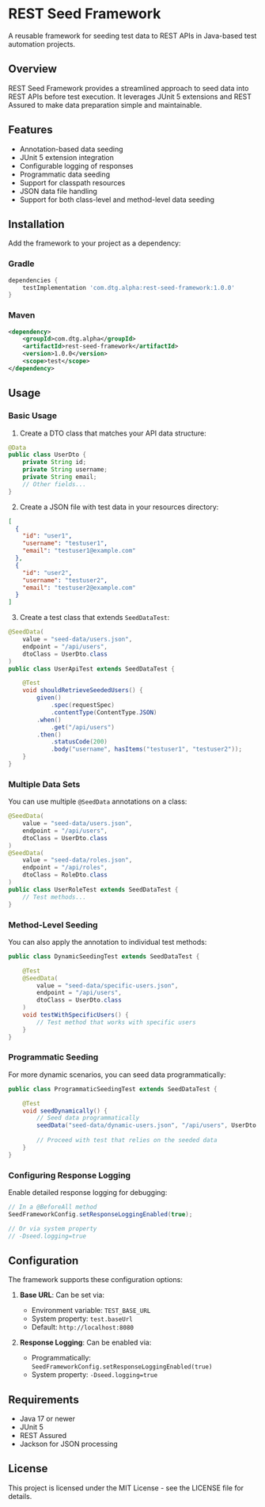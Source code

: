 # REST Seed Framework

A reusable framework for seeding test data to REST APIs in Java-based test automation projects.

## Overview

REST Seed Framework provides a streamlined approach to seed data into REST APIs before test execution. It leverages JUnit 5 extensions and REST Assured to make data preparation simple and maintainable.

## Features

- Annotation-based data seeding
- JUnit 5 extension integration
- Configurable logging of responses
- Programmatic data seeding
- Support for classpath resources
- JSON data file handling
- Support for both class-level and method-level data seeding

## Installation

Add the framework to your project as a dependency:

### Gradle

```groovy
dependencies {
    testImplementation 'com.dtg.alpha:rest-seed-framework:1.0.0'
}
```

### Maven

```xml
<dependency>
    <groupId>com.dtg.alpha</groupId>
    <artifactId>rest-seed-framework</artifactId>
    <version>1.0.0</version>
    <scope>test</scope>
</dependency>
```

## Usage

### Basic Usage

1. Create a DTO class that matches your API data structure:

```java
@Data
public class UserDto {
    private String id;
    private String username;
    private String email;
    // Other fields...
}
```

2. Create a JSON file with test data in your resources directory:

```json
[
  {
    "id": "user1",
    "username": "testuser1",
    "email": "testuser1@example.com"
  },
  {
    "id": "user2",
    "username": "testuser2",
    "email": "testuser2@example.com"
  }
]
```

3. Create a test class that extends `SeedDataTest`:

```java
@SeedData(
    value = "seed-data/users.json",
    endpoint = "/api/users",
    dtoClass = UserDto.class
)
public class UserApiTest extends SeedDataTest {

    @Test
    void shouldRetrieveSeededUsers() {
        given()
            .spec(requestSpec)
            .contentType(ContentType.JSON)
        .when()
            .get("/api/users")
        .then()
            .statusCode(200)
            .body("username", hasItems("testuser1", "testuser2"));
    }
}
```

### Multiple Data Sets

You can use multiple `@SeedData` annotations on a class:

```java
@SeedData(
    value = "seed-data/users.json",
    endpoint = "/api/users",
    dtoClass = UserDto.class
)
@SeedData(
    value = "seed-data/roles.json",
    endpoint = "/api/roles",
    dtoClass = RoleDto.class
)
public class UserRoleTest extends SeedDataTest {
    // Test methods...
}
```

### Method-Level Seeding

You can also apply the annotation to individual test methods:

```java
public class DynamicSeedingTest extends SeedDataTest {

    @Test
    @SeedData(
        value = "seed-data/specific-users.json",
        endpoint = "/api/users",
        dtoClass = UserDto.class
    )
    void testWithSpecificUsers() {
        // Test method that works with specific users
    }
}
```

### Programmatic Seeding

For more dynamic scenarios, you can seed data programmatically:

```java
public class ProgrammaticSeedingTest extends SeedDataTest {

    @Test
    void seedDynamically() {
        // Seed data programmatically
        seedData("seed-data/dynamic-users.json", "/api/users", UserDto.class);
        
        // Proceed with test that relies on the seeded data
    }
}
```

### Configuring Response Logging

Enable detailed response logging for debugging:

```java
// In a @BeforeAll method
SeedFrameworkConfig.setResponseLoggingEnabled(true);

// Or via system property
// -Dseed.logging=true
```

## Configuration

The framework supports these configuration options:

1. **Base URL**: Can be set via:
   - Environment variable: `TEST_BASE_URL`
   - System property: `test.baseUrl`
   - Default: `http://localhost:8080`

2. **Response Logging**: Can be enabled via:
   - Programmatically: `SeedFrameworkConfig.setResponseLoggingEnabled(true)`
   - System property: `-Dseed.logging=true`

## Requirements

- Java 17 or newer
- JUnit 5
- REST Assured
- Jackson for JSON processing

## License

This project is licensed under the MIT License - see the LICENSE file for details.